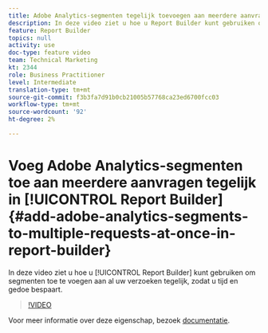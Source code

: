 ```yaml
---
title: Adobe Analytics-segmenten tegelijk toevoegen aan meerdere aanvragen in Report Builder-
description: In deze video ziet u hoe u Report Builder kunt gebruiken om segmenten toe te voegen aan al uw verzoeken tegelijk, zodat u tijd en gedoe bespaart.
feature: Report Builder
topics: null
activity: use
doc-type: feature video
team: Technical Marketing
kt: 2344
role: Business Practitioner
level: Intermediate
translation-type: tm+mt
source-git-commit: f3b3fa7d91b0cb21005b57768ca23ed6700fcc03
workflow-type: tm+mt
source-wordcount: '92'
ht-degree: 2%

---
```



# Voeg Adobe Analytics-segmenten toe aan meerdere aanvragen tegelijk in [!UICONTROL Report Builder] {#add-adobe-analytics-segments-to-multiple-requests-at-once-in-report-builder}

In deze video ziet u hoe u [!UICONTROL Report Builder] kunt gebruiken om segmenten toe te voegen aan al uw verzoeken tegelijk, zodat u tijd en gedoe bespaart.

>[!VIDEO](https://video.tv.adobe.com/v/25445/?quality=12)

Voor meer informatie over deze eigenschap, bezoek [documentatie](https://marketing.adobe.com/resources/help/en_US/arb/index.html).
